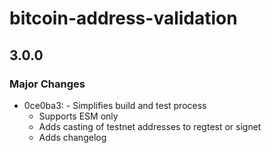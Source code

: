 # bitcoin-address-validation

## 3.0.0

### Major Changes

- 0ce0ba3: - Simplifies build and test process
  - Supports ESM only
  - Adds casting of testnet addresses to regtest or signet
  - Adds changelog
